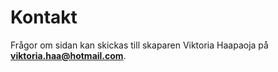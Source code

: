 Kontakt
==============================================

Frågor om sidan kan skickas till skaparen Viktoria Haapaoja på **viktoria.haa@hotmail.com**.
